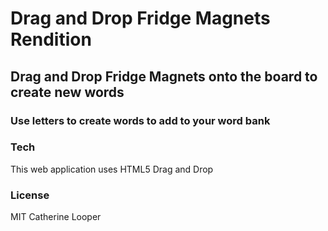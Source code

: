 # Drag and Drop Fridge Magnets Rendition

## Drag and Drop Fridge Magnets onto the board to create new words

### Use letters to create words to add to your word bank 

### Tech

This web application uses HTML5 Drag and Drop
### License

MIT Catherine Looper
